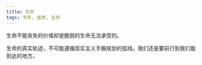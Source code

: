 ```yaml
---
title: 生命
tags: 书写, 屈原, 生命
---
```



生命不能丧失的价值却是脆弱的生命无法承受的。

生命的真实轨迹，不可能遵循现实主义手腕规划的弧线。我们还是要前行到我们能到达的地方。

